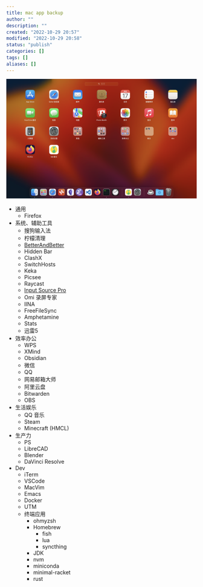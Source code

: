 ```yaml
---
title: mac app backup
author: ""
description: ""
created: "2022-10-29 20:57"
modified: "2022-10-29 20:58"
status: "publish"
categories: []
tags: []
aliases: []
---
```


![](../../misc/attachments/mac%20app%20backup-20221029-1.png)

- 通用
  - Firefox
- 系统、辅助工具
  - 搜狗输入法
  - 柠檬清理
  - [BetterAndBetter](https://www.better365.cn/bab2.html)
  - Hidden Bar
  - ClashX
  - SwitchHosts
  - Keka
  - Picsee
  - Raycast
  - [Input Source Pro](https://inputsource.pro/zh-CN?utm_source=appinn.com)
  - Omi 录屏专家
  - IINA
  - FreeFileSync
  - Amphetamine
  - Stats
  - 迅雷5
- 效率办公
  - WPS
  - XMind
  - Obsidian
  - 微信
  - QQ
  - 网易邮箱大师
  - 阿里云盘
  - Bitwarden
  - OBS
- 生活娱乐
  - QQ 音乐
  - Steam
  - Minecraft (HMCL)
- 生产力
  - PS
  - LibreCAD
  - Blender
  - DaVinci Resolve
- Dev
  - iTerm
  - VSCode
  - MacVim
  - Emacs
  - Docker
  - UTM
  - 终端应用
    - ohmyzsh
    - Homebrew
      - fish
      - lua
      - syncthing
    - JDK
    - nvm
    - miniconda
    - minimal-racket
    - rust